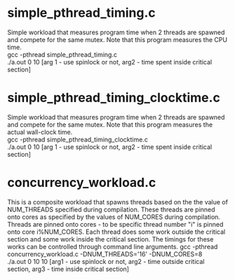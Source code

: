 # simple_pthread_timing.c
Simple workload that measures program time when 2 threads are spawned and compete for the same mutex.
Note that this program measures the CPU time.\
gcc -pthread simple_pthread_timing.c\
./a.out 0 10 [arg 1 - use spinlock or not, arg2 - time spent inside critical section]

# simple_pthread_timing_clocktime.c
Simple workload that measures program time when 2 threads are spawned and compete for the same mutex.
Note that this program measures the actual wall-clock time.\
gcc -pthread simple_pthread_timing_clocktime.c\
./a.out 0 10 [arg 1 - use spinlock or not, arg2 - time spent inside critical section]

# concurrency_workload.c
This is a composite workload that spawns threads based on the the value of NUM_THREADS specified during compilation. These threads are pinned onto cores as specified by the values of NUM_CORES during compilation. Threads are pinned onto cores - to be specific thread number "i" is pinned onto core i%NUM_CORES. Each thread does some work outside the critical section and some work inside the critical section. The timings for these works can be controlled through command line arguments.
gcc -pthread concurrency_workload.c -DNUM_THREADS='16' -DNUM_CORES=8\
./a.out 0 10 10 [arg1 - use spinlock or not, arg2 - time outside critical section, arg3 - time inside critical section]
